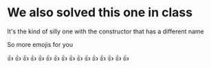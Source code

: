 # We also solved this one in class 

It's the kind of silly one with the constructor that has a different name 


So more emojis for you 

:+1: :+1: :+1: :+1: :+1: :+1: :+1: :+1: :+1: :+1: :+1: :+1: :+1: :+1: :+1: :+1: 
